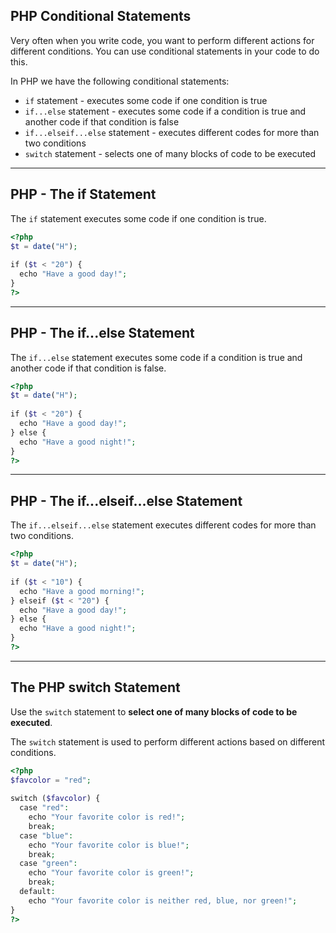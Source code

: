 
## PHP Conditional Statements

Very often when you write code, you want to perform different actions for different conditions. You can use conditional statements in your code to do this.

In PHP we have the following conditional statements:

- `if` statement - executes some code if one condition is true
- `if...else` statement - executes some code if a condition is true and another code if that condition is false
- `if...elseif...else` statement - executes different codes for more than two conditions
- `switch` statement - selects one of many blocks of code to be executed


---


## PHP - The if Statement

The `if` statement executes some code if one condition is true.

```php
<?php  
$t = date("H");  
  
if ($t < "20") {  
  echo "Have a good day!";  
}  
?>
```

---

## PHP - The if...else Statement

The `if...else` statement executes some code if a condition is true and another code if that condition is false.

```php
<?php  
$t = date("H");  
  
if ($t < "20") {  
  echo "Have a good day!";  
} else {  
  echo "Have a good night!";  
}  
?>
```

---

## PHP - The if...elseif...else Statement

The `if...elseif...else` statement executes different codes for more than two conditions.

```php
<?php  
$t = date("H");  
  
if ($t < "10") {  
  echo "Have a good morning!";  
} elseif ($t < "20") {  
  echo "Have a good day!";  
} else {  
  echo "Have a good night!";  
}  
?>
```


---

## The PHP switch Statement

Use the `switch` statement to **select one of many blocks of code to be executed**.

The `switch` statement is used to perform different actions based on different conditions.

```php
<?php  
$favcolor = "red";  
  
switch ($favcolor) {  
  case "red":  
    echo "Your favorite color is red!";  
    break;  
  case "blue":  
    echo "Your favorite color is blue!";  
    break;  
  case "green":  
    echo "Your favorite color is green!";  
    break;  
  default:  
    echo "Your favorite color is neither red, blue, nor green!";  
}  
?>
```